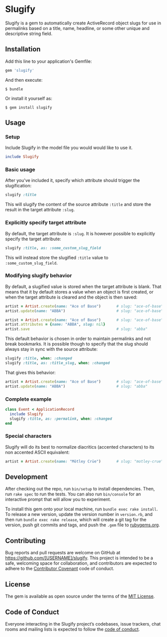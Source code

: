 # Slugify

Slugify is a gem to automatically create ActiveRecord object slugs for use in permalinks based on a title, name, headline, or some other unique and descriptive string field.

## Installation

Add this line to your application's Gemfile:

```ruby
gem 'slugify'
```

And then execute:

    $ bundle

Or install it yourself as:

    $ gem install slugify

## Usage

### Setup

Include Slugify in the model file you would would like to use it.

```ruby
include Slugify
```

### Basic usage

After you've included it, specify which attribute should trigger the slugification:

```ruby
slugify :title
```

This will slugify the content of the source attribute `:title` and store the result in the target attribute `:slug`. 

### Explicitly specify target attribute

By default, the target attribute is `:slug`. It is however possible to explicitly specify the target attribute:

```ruby
slugify :title, as: :some_custom_slug_field
```

This will instead store the slugified `:title` value to `:some_custom_slug_field`.

### Modifying slugify behavior

By default, a slugified value is stored when the target attribute is blank. That means that it by default stores a value when an object is first created, or when the target attribute is cleared and the object is then saved:

```ruby
artist = Artist.create(name: "Ace of Base")       # slug: "ace-of-base"
artist.update(name: "ABBA")                       # slug: "ace-of-base" (still)

artist = Artist.create(name: "Ace of Base")       # slug: "ace-of-base"
artist.attributes = {name: "ABBA", slug: nil}
artist.save                                       # slug: "abba"
```

This default behavior is chosen in order to maintain permalinks and not break bookmarks. It is possible though to specify that the slug should always stay in sync with the source attribute:

```ruby
slugify :title, when: :changed
slugify :title, as: :title_slug, when: :changed
```

That gives this behavior: 

```ruby
artist = Artist.create(name: "Ace of Base")       # slug: "ace-of-base"
artist.update(name: "ABBA")                       # slug: "abba"
```

### Complete example

```ruby
class Event < ApplicationRecord
  include Slugify
  slugify :title, as: :permalink, when: :changed
end
```

### Special characters

Slugify will do its best to normalize diacritics (accented characters) to its non accented ASCII equivalent:

```ruby
artist = Artist.create(name: "Mötley Crüe")       # slug: "motley-crue"
```

## Development

After checking out the repo, run `bin/setup` to install dependencies. Then, run `rake spec` to run the tests. You can also run `bin/console` for an interactive prompt that will allow you to experiment.

To install this gem onto your local machine, run `bundle exec rake install`. To release a new version, update the version number in `version.rb`, and then run `bundle exec rake release`, which will create a git tag for the version, push git commits and tags, and push the `.gem` file to [rubygems.org](https://rubygems.org).

## Contributing

Bug reports and pull requests are welcome on GitHub at https://github.com/[USERNAME]/slugify. This project is intended to be a safe, welcoming space for collaboration, and contributors are expected to adhere to the [Contributor Covenant](http://contributor-covenant.org) code of conduct.

## License

The gem is available as open source under the terms of the [MIT License](https://opensource.org/licenses/MIT).

## Code of Conduct

Everyone interacting in the Slugify project’s codebases, issue trackers, chat rooms and mailing lists is expected to follow the [code of conduct](https://github.com/arcticleo/slugify/blob/master/CODE_OF_CONDUCT.md).
